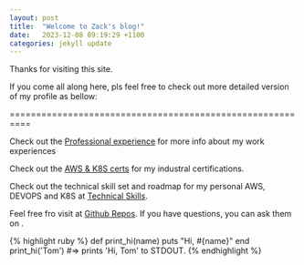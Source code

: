 ```yaml
---
layout: post
title:  "Welcome to Zack's blog!"
date:   2023-12-08 09:19:29 +1100
categories: jekyll update
---
```

Thanks for visiting this site.

If you come all along here, pls feel free to check out more detailed version of my profile as bellow:

==========================================================

Check out the [Professional experience][Professional experience] for more info about my work experiences


Check out the [AWS & K8S certs][AWS & K8S certs] for my industral certifications.

Check out the technical skill set and roadmap for my personal AWS, DEVOPS and K8S at [Technical Skills][Technical Skills]. 

Feel free fro visit at [Github Repos][Github Repos]. If you have questions, you can ask them on .


{% highlight ruby %}
def print_hi(name)
  puts "Hi, #{name}"
end
print_hi('Tom')
#=> prints 'Hi, Tom' to STDOUT.
{% endhighlight %}


[AWS & K8S certs]: http://zackdevops.online/certificate
[Professional experience]:   http://zackdevops.online/pro
[Technical Skills]: http://zackdevops.online/skillroadmap
[Github Repos]: http://zackdevops.online/gitrepo
